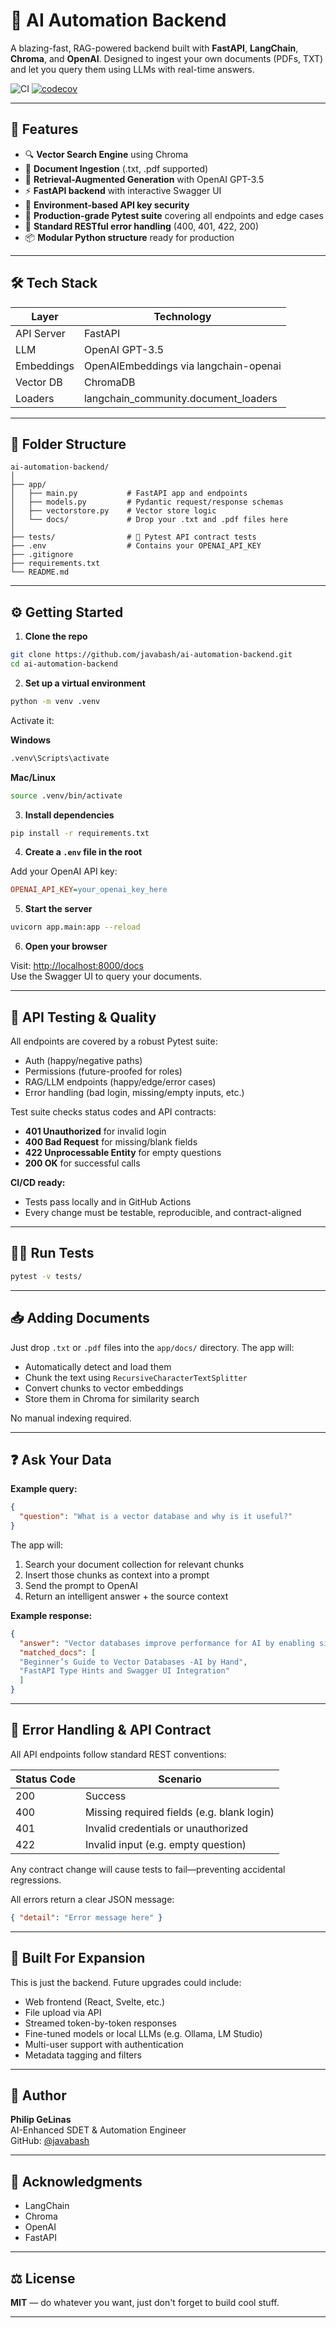 # 🤖 AI Automation Backend

A blazing-fast, RAG-powered backend built with **FastAPI**, **LangChain**, **Chroma**, and **OpenAI**. Designed to ingest your own documents (PDFs, TXT) and let you query them using LLMs with real-time answers.

![CI](https://github.com/javabash/ai-automation-backend/actions/workflows/ci.yml/badge.svg?branch=main)
[![codecov](https://codecov.io/gh/javabash/ai-automation-backend/branch/main/graph/badge.svg)](https://codecov.io/gh/javabash/ai-automation-backend)

---

## 🚀 Features

- 🔍 **Vector Search Engine** using Chroma
- 📄 **Document Ingestion** (.txt, .pdf supported)
- 🧠 **Retrieval-Augmented Generation** with OpenAI GPT-3.5
- ⚡ **FastAPI backend** with interactive Swagger UI
- 🔐 **Environment-based API key security**
- 🧪 **Production-grade Pytest suite** covering all endpoints and edge cases
- 🚦 **Standard RESTful error handling** (400, 401, 422, 200)
- 📦 **Modular Python structure** ready for production

---

## 🛠 Tech Stack

| Layer      | Technology                              |
|------------|-----------------------------------------|
| API Server | FastAPI                                 |
| LLM        | OpenAI GPT-3.5                          |
| Embeddings | OpenAIEmbeddings via langchain-openai   |
| Vector DB  | ChromaDB                                |
| Loaders    | langchain_community.document_loaders    |

---

## 📂 Folder Structure

```
ai-automation-backend/
│
├── app/
│   ├── main.py           # FastAPI app and endpoints
│   ├── models.py         # Pydantic request/response schemas
│   ├── vectorstore.py    # Vector store logic
│   └── docs/             # Drop your .txt and .pdf files here
│
├── tests/                # 🧪 Pytest API contract tests
├── .env                  # Contains your OPENAI_API_KEY
├── .gitignore
├── requirements.txt
└── README.md
```

---

## ⚙️ Getting Started

1. **Clone the repo**
  ```bash
  git clone https://github.com/javabash/ai-automation-backend.git
  cd ai-automation-backend
  ```

2. **Set up a virtual environment**
  ```bash
  python -m venv .venv
  ```
  Activate it:

  **Windows**
  ```bash
  .venv\Scripts\activate
  ```

  **Mac/Linux**
  ```bash
  source .venv/bin/activate
  ```

3. **Install dependencies**
  ```bash
  pip install -r requirements.txt
  ```

4. **Create a `.env` file in the root**

  Add your OpenAI API key:
  ```ini
  OPENAI_API_KEY=your_openai_key_here
  ```

5. **Start the server**
  ```bash
  uvicorn app.main:app --reload
  ```

6. **Open your browser**

  Visit: [http://localhost:8000/docs](http://localhost:8000/docs)  
  Use the Swagger UI to query your documents.

---

## 🧪 API Testing & Quality

All endpoints are covered by a robust Pytest suite:

- Auth (happy/negative paths)
- Permissions (future-proofed for roles)
- RAG/LLM endpoints (happy/edge/error cases)
- Error handling (bad login, missing/empty inputs, etc.)

Test suite checks status codes and API contracts:

- **401 Unauthorized** for invalid login
- **400 Bad Request** for missing/blank fields
- **422 Unprocessable Entity** for empty questions
- **200 OK** for successful calls

**CI/CD ready:**

- Tests pass locally and in GitHub Actions
- Every change must be testable, reproducible, and contract-aligned

---

## 🏃‍♂️ Run Tests

```bash
pytest -v tests/
```

---

## 📥 Adding Documents

Just drop `.txt` or `.pdf` files into the `app/docs/` directory. The app will:

- Automatically detect and load them
- Chunk the text using `RecursiveCharacterTextSplitter`
- Convert chunks to vector embeddings
- Store them in Chroma for similarity search

No manual indexing required.

---

## ❓ Ask Your Data

**Example query:**
```json
{
  "question": "What is a vector database and why is it useful?"
}
```

The app will:

1. Search your document collection for relevant chunks
2. Insert those chunks as context into a prompt
3. Send the prompt to OpenAI
4. Return an intelligent answer + the source context

**Example response:**
```json
{
  "answer": "Vector databases improve performance for AI by enabling similarity search and handling high-dimensional data efficiently.",
  "matched_docs": [
  "Beginner’s Guide to Vector Databases -AI by Hand",
  "FastAPI Type Hints and Swagger UI Integration"
  ]
}
```

---

## 🚦 Error Handling & API Contract

All API endpoints follow standard REST conventions:

| Status Code | Scenario                                 |
|-------------|------------------------------------------|
| 200         | Success                                  |
| 400         | Missing required fields (e.g. blank login)|
| 401         | Invalid credentials or unauthorized      |
| 422         | Invalid input (e.g. empty question)      |

Any contract change will cause tests to fail—preventing accidental regressions.

All errors return a clear JSON message:
```json
{ "detail": "Error message here" }
```

---

## 🧱 Built For Expansion

This is just the backend. Future upgrades could include:

- Web frontend (React, Svelte, etc.)
- File upload via API
- Streamed token-by-token responses
- Fine-tuned models or local LLMs (e.g. Ollama, LM Studio)
- Multi-user support with authentication
- Metadata tagging and filters

---

## 🧠 Author

**Philip GeLinas**  
AI-Enhanced SDET & Automation Engineer  
GitHub: [@javabash](https://github.com/javabash)

---

## 📘 Acknowledgments

- LangChain
- Chroma
- OpenAI
- FastAPI

---

## ⚖️ License

**MIT** — do whatever you want, just don't forget to build cool stuff.

---
